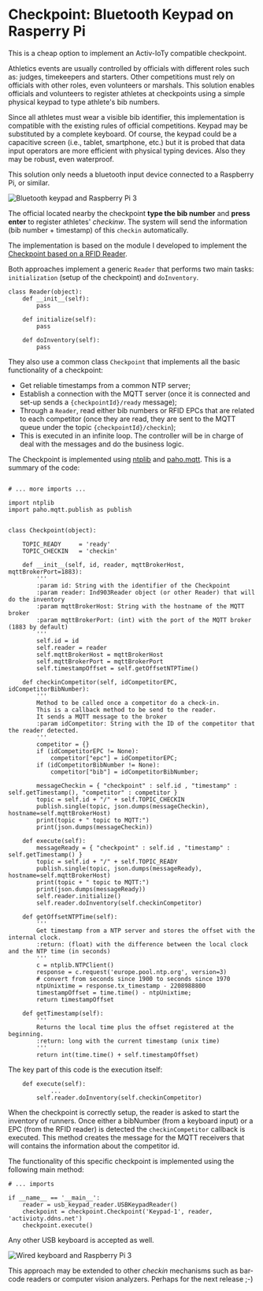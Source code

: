 # Checkpoint: Bluetooth Keypad on Rasperry Pi

This is a cheap option to implement an Activ-IoTy compatible checkpoint. 

Athletics events are usually controlled by officials with different roles such as: judges, timekeepers and starters. Other competitions must rely on officials with other roles, even volunteers or marshals. This solution enables officials and volunteers to register athletes at checkpoints using a simple physical keypad to type athlete's bib numbers.

Since all athletes must wear a visible bib identifier, this implementation is compatible with the existing rules of official competitions. Keypad may be substituted by a complete keyboard. Of course, the keypad could be a capacitive screen (i.e., tablet, smartphone, etc.) but it is probed that data input operators are more efficient with physical typing devices. Also they may be robust, even waterproof.  

This solution only needs a bluetooth input device connected to a Raspberry Pi, or similar.

![Bluetooth keypad and Raspberry Pi 3](https://raw.githubusercontent.com/espinr/activioty/master/docs/images/implementation/keypad_bluetooth_rpi.jpg)

The official located nearby the checkpoint **type the bib number** and **press enter** to register athletes' *checkinw*. The system will send the information (bib number + timestamp) of this `checkin` automatically.  

The implementation is based on the module I developed to implement the [Checkpoint based on a RFID Reader](../rfid-reader-python/).

Both approaches implement a generic `Reader` that performs two main tasks: `initialization` (setup of the checkpoint) and `doInventory`. 

```  
class Reader(object):
    def __init__(self):
        pass
        
    def initialize(self):
        pass
    
    def doInventory(self):
        pass     
```

They also use a common class `Checkpoint` that implements all the basic functionality of a checkpoint: 

* Get reliable timestamps from a common NTP server;
* Establish a connection with the MQTT server (once it is connected and set-up sends a `{checkpointId}/ready` message);
* Through a `Reader`, read either bib numbers or RFID EPCs that are related to each competitor (once they are read, they are sent to the MQTT queue under the topic `{checkpointId}/checkin`);
* This is executed in an infinite loop. The controller will be in charge of deal with the messages and do the business logic. 

The Checkpoint is implemented using [ntplib](https://github.com/Tipoca/ntplib) and [paho.mqtt](https://www.eclipse.org/paho/clients/python/). This is a summary of the code:

```     

# ... more imports ...

import ntplib
import paho.mqtt.publish as publish   


class Checkpoint(object):
    
    TOPIC_READY     = 'ready'
    TOPIC_CHECKIN   = 'checkin'
    
    def __init__(self, id, reader, mqttBrokerHost, mqttBrokerPort=1883):
        '''
        :param id: String with the identifier of the Checkpoint
        :param reader: Ind903Reader object (or other Reader) that will do the inventory
        :param mqttBrokerHost: String with the hostname of the MQTT broker
        :param mqttBrokerPort: (int) with the port of the MQTT broker (1883 by default)
        '''
        self.id = id
        self.reader = reader
        self.mqttBrokerHost = mqttBrokerHost
        self.mqttBrokerPort = mqttBrokerPort
        self.timestampOffset = self.getOffsetNTPTime()

    def checkinCompetitor(self, idCompetitorEPC, idCompetitorBibNumber):
        '''
        Method to be called once a competitor do a check-in. 
        This is a callback method to be send to the reader. 
        It sends a MQTT message to the broker
        :param idCompetitor: String with the ID of the competitor that the reader detected.
        '''
        competitor = {}
        if (idCompetitorEPC != None):
            competitor["epc"] = idCompetitorEPC; 
        if (idCompetitorBibNumber != None):
            competitor["bib"] = idCompetitorBibNumber;
            
        messageCheckin = { "checkpoint" : self.id , "timestamp" : self.getTimestamp(), "competitor" : competitor }
        topic = self.id + "/" + self.TOPIC_CHECKIN
        publish.single(topic, json.dumps(messageCheckin), hostname=self.mqttBrokerHost)
        print(topic + " topic to MQTT:")
        print(json.dumps(messageCheckin))
        
    def execute(self):
        messageReady = { "checkpoint" : self.id , "timestamp" : self.getTimestamp() }  
        topic = self.id + "/" + self.TOPIC_READY
        publish.single(topic, json.dumps(messageReady), hostname=self.mqttBrokerHost)
        print(topic + " topic to MQTT:")
        print(json.dumps(messageReady)) 
        self.reader.initialize()
        self.reader.doInventory(self.checkinCompetitor)

    def getOffsetNTPTime(self):
        '''
        Get timestamp from a NTP server and stores the offset with the internal clock.
        :return: (float) with the difference between the local clock and the NTP time (in seconds)
        '''
        c = ntplib.NTPClient()
        response = c.request('europe.pool.ntp.org', version=3)
        # convert from seconds since 1900 to seconds since 1970
        ntpUnixtime = response.tx_timestamp - 2208988800
        timestampOffset = time.time() - ntpUnixtime;
        return timestampOffset 

    def getTimestamp(self):
        '''
        Returns the local time plus the offset registered at the beginning.
        :return: long with the current timestamp (unix time)
        '''
        return int(time.time() + self.timestampOffset)
```

The key part of this code is the execution itself:

```
    def execute(self):
    		...
		self.reader.doInventory(self.checkinCompetitor)
```

When the checkpoint is correctly setup, the reader is asked to start the inventory of runners. Once either a bibNumber (from a keyboard input) or a EPC (from the RFID reader) is detected the `checkinCompetitor` callback is executed. This method creates the message for the MQTT receivers that will contains the information about the competitor id.   

The functionality of this specific checkpoint is implemented using the following main method: 

```
# ... imports

if __name__ == '__main__':
    reader = usb_keypad_reader.USBKeypadReader()
    checkpoint = checkpoint.Checkpoint('Keypad-1', reader, 'activioty.ddns.net')
    checkpoint.execute() 
```

Any other USB keyboard is accepted as well.

![Wired keyboard and Raspberry Pi 3](https://raw.githubusercontent.com/espinr/activioty/master/docs/images/implementation/checkpoint_keyboard.jpg) 

This approach may be extended to other *checkin* mechanisms such as bar-code readers or computer vision analyzers. Perhaps for the next release ;-) 

  

    